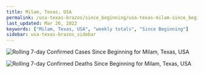 ```yaml
---
title: Milam, Texas, USA
permalink: /usa-texas-brazos/since_beginning/usa-texas-milam-since_beginning.html
last_updated: Mar 26, 2022
keywords: ["Milam, Texas, USA", "weekly totals", "Since Beginning"]
sidebar: usa-texas-brazos_sidebar
---
```


![Rolling 7-day Confirmed Cases Since Beginning for Milam, Texas, USA](/covid_tracker/images/graphs/usa-texas-milam-rolling_7_days_confirmed-since_beginning_graph.png)

![Rolling 7-day Confirmed Deaths Since Beginning for Milam, Texas, USA](/covid_tracker/images/graphs/usa-texas-milam-rolling_7_days_deaths-since_beginning_graph.png)
